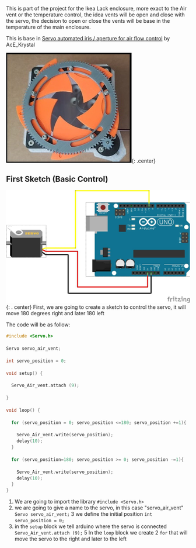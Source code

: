 This is part of the project for the Ikea Lack enclosure, more exact to the Air vent or the temperature control, the idea vents will be open and close with the servo, the decision to open or close the vents will be base in the temperature of the main enclosure.

This is base in [Servo automated iris / aperture for air flow control](https://www.thingiverse.com/thing:3563742) by AcE_Krystal

![001.servo_automated_iris](images/001.servo_automated_iris.jpg){: .center}

## First Sketch (Basic Control)

![002.servo_schema](images/002.servo_schema.jpg){: . center}
First, we are going to create a sketch to control the servo, it will move 180 degrees right and later 180 left

The code will be as follow:

```C++
#include <Servo.h>

Servo servo_air_vent;

int servo_position = 0;

void setup() {

  Servo_Air_vent.attach (9);

}

void loop() {

  for (servo_position = 0; servo_position <=180; servo_position +=1){

    Servo_Air_vent.write(servo_position);
    delay(10);
  }

  for (servo_position=180; servo_position >= 0; servo_position -=1){

    Servo_Air_vent.write(servo_position);
    delay(10);
  }
}
```

1. We are going to import the library `#include <Servo.h>`
2. we are going to give a name to the servo, in this case "servo_air_vent" `Servo servo_air_vent;`
3 we define the initial position `int servo_position = 0;`
4. in the `setup` block we tell arduino where the servo is connected `Servo_Air_vent.attach (9);`
5 In the `loop` block we create 2 `for` that will move the servo to the right and later to the left